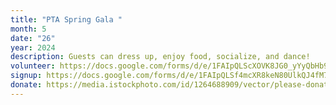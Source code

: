 ```yaml
---
title: "PTA Spring Gala "
month: 5
date: "26"
year: 2024
description: Guests can dress up, enjoy food, socialize, and dance!
volunteer: https://docs.google.com/forms/d/e/1FAIpQLScXOVK8JG0_yYyQbHb9UlIhb_bpmioMG5EIIteBb4miB-d1xg/viewform
signup: https://docs.google.com/forms/d/e/1FAIpQLSf4mcXR8keN80UlkQJ4fM7_ir_QphIHjw-T9iCmVVSGEFgFFw/viewform?usp=sf_link
donate: https://media.istockphoto.com/id/1264688909/vector/please-donate-vector-sign.jpg?s=612x612&w=0&k=20&c=F3eMz3_c-JDeOZ4LLoX4jzCBEolnB_SZCoygJAMMMgQ=
---
```

